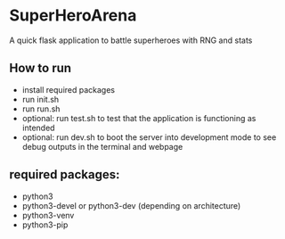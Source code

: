 # SuperHeroArena
A quick flask application to battle superheroes with RNG and stats

## How to run
- install required packages
- run init.sh
- run run.sh
- optional: run test.sh to test that the application is functioning as intended
- optional: run dev.sh to boot the server into development mode to see debug outputs in the terminal and webpage

## required packages:
- python3
- python3-devel or python3-dev (depending on architecture)
- python3-venv
- python3-pip
